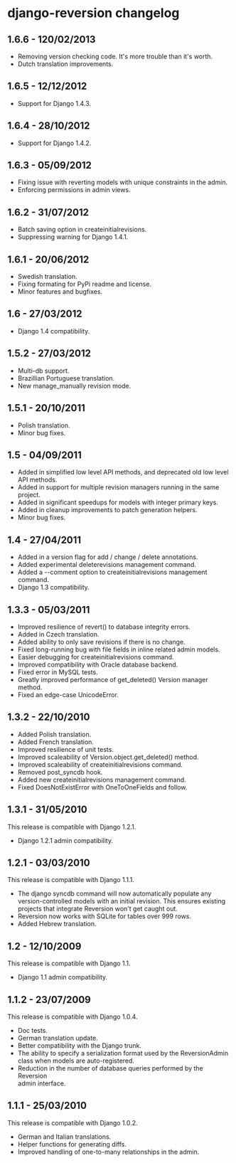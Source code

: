 django-reversion changelog
==========================


1.6.6 - 120/02/2013
-------------------

* Removing version checking code. It's more trouble than it's worth.
* Dutch translation improvements.


1.6.5 - 12/12/2012
------------------

* Support for Django 1.4.3.


1.6.4 - 28/10/2012
------------------

* Support for Django 1.4.2.


1.6.3 - 05/09/2012
------------------

* Fixing issue with reverting models with unique constraints in the admin.
* Enforcing permissions in admin views.


1.6.2 - 31/07/2012
------------------

* Batch saving option in createinitialrevisions.
* Suppressing warning for Django 1.4.1.


1.6.1 - 20/06/2012
------------------

* Swedish translation.
* Fixing formating for PyPi readme and license.
* Minor features and bugfixes.


1.6 - 27/03/2012
----------------

* Django 1.4 compatibility.


1.5.2 - 27/03/2012
------------------

* Multi-db support.
* Brazillian Portuguese translation.
* New manage_manually revision mode.


1.5.1 - 20/10/2011
------------------

* Polish translation.
* Minor bug fixes.


1.5 - 04/09/2011
----------------

* Added in simplified low level API methods, and deprecated old low level API methods.
* Added in support for multiple revision managers running in the same project.
* Added in significant speedups for models with integer primary keys.
* Added in cleanup improvements to patch generation helpers.
* Minor bug fixes.


1.4 - 27/04/2011
----------------

* Added in a version flag for add / change / delete annotations.
* Added experimental deleterevisions management command.
* Added a --comment option to createinitialrevisions management command.
* Django 1.3 compatibility.


1.3.3 - 05/03/2011
------------------

* Improved resilience of revert() to database integrity errors.
* Added in Czech translation.
* Added ability to only save revisions if there is no change.
* Fixed long-running bug with file fields in inline related admin models.
* Easier debugging for createinitialrevisions command.
* Improved compatibility with Oracle database backend.
* Fixed error in MySQL tests.
* Greatly improved performance of get_deleted() Version manager method.
* Fixed an edge-case UnicodeError.


1.3.2 - 22/10/2010
------------------

*   Added Polish translation.
*   Added French translation.
*   Improved resilience of unit tests.
*   Improved scaleability of Version.object.get_deleted() method.
*   Improved scaleability of createinitialrevisions command.
*   Removed post_syncdb hook.
*   Added new createinitialrevisions management command.
*   Fixed DoesNotExistError with OneToOneFields and follow.


1.3.1 - 31/05/2010
------------------

This release is compatible with Django 1.2.1.

*   Django 1.2.1 admin compatibility.


1.2.1 - 03/03/2010
------------------

This release is compatible with Django 1.1.1.

*   The django syncdb command will now automatically populate any
    version-controlled models with an initial revision. This ensures existing 
    projects that integrate Reversion won't get caught out. 
*   Reversion now works with SQLite for tables over 999 rows. 
*   Added Hebrew translation. 


1.2 - 12/10/2009
----------------

This release is compatible with Django 1.1.

*   Django 1.1 admin compatibility.


1.1.2 - 23/07/2009
------------------

This release is compatible with Django 1.0.4.

*   Doc tests. 
*   German translation update. 
*   Better compatibility with the Django trunk.  
*   The ability to specify a serialization format used by the  ReversionAdmin
    class when models are auto-registered. 
*   Reduction in the number of database queries performed by the Reversion   
    admin interface.
     
     
1.1.1 - 25/03/2010
------------------

This release is compatible with Django 1.0.2.

*   German and Italian translations. 
*   Helper functions for generating diffs. 
*   Improved handling of one-to-many relationships in the admin.